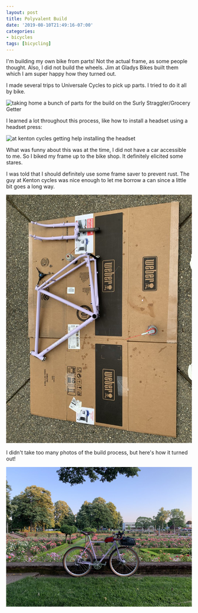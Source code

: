 ```yaml
---
layout: post
title: Polyvalent Build
date: '2019-08-10T21:49:16-07:00'
categories:
- bicycles
tags: [bicycling]
---
```


I'm building my own bike from parts! Not the actual frame, as some people
thought. Also, I did not build the wheels. Jim at Gladys Bikes built them which
I am super happy how they turned out.

I made several trips to Universale Cycles to pick up parts. I tried to do it all
by bike.

![taking home a bunch of parts for the build on the Surly Straggler/Grocery
Getter](/assets/polyvbuildparts.jpg)

I learned a lot throughout this process, like how to install a headset using a
headset press:

![at kenton cycles getting help installing the
headset](/assets/polyvbuildheadset.jpg)

What was funny about this was at the time, I did not have a car accessible to
me. So I biked my frame up to the bike shop. It definitely elicited some stares.

I was told that I should definitely use some frame saver to prevent rust. The
guy at Kenton cycles was nice enough to let me borrow a can since a little bit
goes a long way.

![frame savin' my new polyvalent frame](/assets/polyvbuildframesaver.jpg)

I didn't take too many photos of the build process, but here's how it turned
out!

![final build of the lilac polyvalent](/assets/polyvbuildfinal.jpg)
